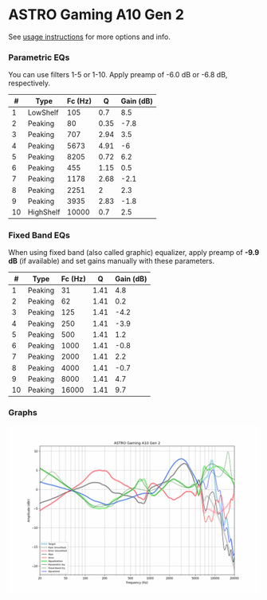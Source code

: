 # ASTRO Gaming A10 Gen 2
See [usage instructions](https://github.com/jaakkopasanen/AutoEq#usage) for more options and info.

### Parametric EQs
You can use filters 1-5 or 1-10. Apply preamp of -6.0 dB or -6.8 dB, respectively.

|   # | Type      |   Fc (Hz) |    Q |   Gain (dB) |
|-----|-----------|-----------|------|-------------|
|   1 | LowShelf  |       105 | 0.7  |         8.5 |
|   2 | Peaking   |        80 | 0.35 |        -7.8 |
|   3 | Peaking   |       707 | 2.94 |         3.5 |
|   4 | Peaking   |      5673 | 4.91 |        -6   |
|   5 | Peaking   |      8205 | 0.72 |         6.2 |
|   6 | Peaking   |       455 | 1.15 |         0.5 |
|   7 | Peaking   |      1178 | 2.68 |        -2.1 |
|   8 | Peaking   |      2251 | 2    |         2.3 |
|   9 | Peaking   |      3935 | 2.83 |        -1.8 |
|  10 | HighShelf |     10000 | 0.7  |         2.5 |

### Fixed Band EQs
When using fixed band (also called graphic) equalizer, apply preamp of **-9.9 dB** (if available) and set gains manually with these parameters.

|   # | Type    |   Fc (Hz) |    Q |   Gain (dB) |
|-----|---------|-----------|------|-------------|
|   1 | Peaking |        31 | 1.41 |         4.8 |
|   2 | Peaking |        62 | 1.41 |         0.2 |
|   3 | Peaking |       125 | 1.41 |        -4.2 |
|   4 | Peaking |       250 | 1.41 |        -3.9 |
|   5 | Peaking |       500 | 1.41 |         1.2 |
|   6 | Peaking |      1000 | 1.41 |        -0.8 |
|   7 | Peaking |      2000 | 1.41 |         2.2 |
|   8 | Peaking |      4000 | 1.41 |        -0.7 |
|   9 | Peaking |      8000 | 1.41 |         4.7 |
|  10 | Peaking |     16000 | 1.41 |         9.7 |

### Graphs
![](./ASTRO%20Gaming%20A10%20Gen%202.png)
